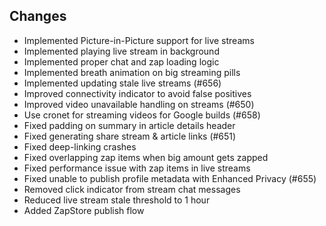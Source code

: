 ## Changes
- Implemented Picture-in-Picture support for live streams
- Implemented playing live stream in background
- Implemented proper chat and zap loading logic
- Implemented breath animation on big streaming pills
- Implemented updating stale live streams (#656)
- Improved connectivity indicator to avoid false positives
- Improved video unavailable handling on streams (#650)
- Use cronet for streaming videos for Google builds (#658)
- Fixed padding on summary in article details header
- Fixed generating share stream & article links (#651)
- Fixed deep-linking crashes
- Fixed overlapping zap items when big amount gets zapped
- Fixed performance issue with zap items in live streams
- Fixed unable to publish profile metadata with Enhanced Privacy (#655)
- Removed click indicator from stream chat messages
- Reduced live stream stale threshold to 1 hour
- Added ZapStore publish flow